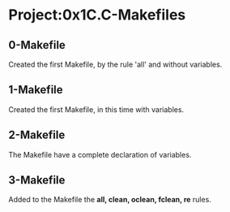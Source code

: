 # Project:0x1C.C-Makefiles

## 0-Makefile

Created the first Makefile, by the rule 'all' and without variables.

## 1-Makefile

Created the first Makefile, in this time with variables.

## 2-Makefile

The Makefile have a complete declaration of variables.

## 3-Makefile

Added to the Makefile the **all, clean, oclean, fclean, re** rules.